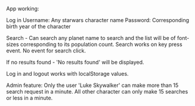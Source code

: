 App working:

Log in 
Username: Any starwars character name 
Password: Corresponding birth year of the character

Search - Can search any planet name to search and the list will be of font-sizes corresponding to its population count. Search works on key press event. No event for search click. 

If no results found - 'No results found' will be displayed. 

Log in and logout works with localStorage values.

Admin feature: Only the user 'Luke Skywalker' can make more than 15 search request in a minute. All other character can only make 15 searches or less in a minute. 

